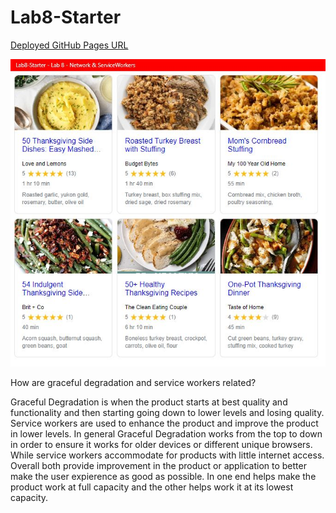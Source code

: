 # Lab8-Starter

[Deployed GitHub Pages URL](https://andrewphanguyen.github.io/Lab8-Starter/)


![image](pwa.png)


How are graceful degradation and service workers related?



Graceful Degradation is when the product starts at best quality and functionality and then starting going down to lower levels and losing quality. Service workers are used to enhance the product and improve the product in lower levels. In general Graceful Degradation works from the top to down in order to ensure it works for older devices or different unique browsers. While service workers accommodate for products with little internet access. Overall both provide improvement in the product or application to better make the user expierence as good as possible. In one end helps make the product work at full capacity and the other helps work it at its lowest capacity.
